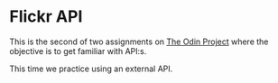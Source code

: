 # Flickr API

This is the second of two assignments on [The Odin Project](https://www.theodinproject.com/lessons/ruby-on-rails-flickr-api) where the objective is to get familiar with API:s.

This time we practice using an external API.

